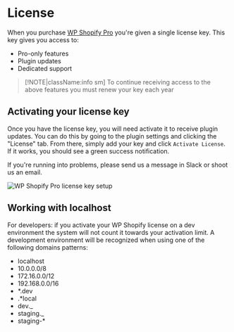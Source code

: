 # License

When you purchase [WP Shopify Pro](https://wpshop.io/purchase?utm_medium=docs&utm_source=license&utm_campaign=upgrade) you're given a single license key. This key gives you access to:

- Pro-only features
- Plugin updates
- Dedicated support

> [!NOTE|className:info sm]
> To continue receiving access to the above features you must renew your key each year

## Activating your license key

Once you have the license key, you will need activate it to receive plugin updates. You can do this by going to the plugin settings and clicking the "License" tab. From there, simply add your key and click `Activate License`. If it works, you should see a green success notification.

If you're running into problems, please send us a message in Slack or shoot us an email.

![WP Shopify Pro license key setup](https://docs.wpshop.io/assets/license-setup.png)

## Working with localhost

For developers: if you activate your WP Shopify license on a dev environment the system will not count it towards your activation limit. A development environment will be recognized when using one of the following domains patterns:

- localhost
- 10.0.0.0/8
- 172.16.0.0/12
- 192.168.0.0/16
- \*.dev
- .\*local
- dev.\_
- staging.\_
- staging-\*
